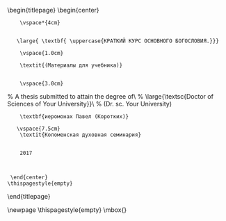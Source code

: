 \begin{titlepage}
    \begin{center}
    
        \vspace*{4cm}
        
        
       \large{ \textbf{ \uppercase{КРАТКИЙ КУРС ОСНОВНОГО БОГОСЛОВИЯ.}}}

        \vspace{1.0cm}

        \textit{(Материалы для учебника)}       
         

        \vspace{3.0cm}
        
 
%        A thesis submitted to attain the degree of\\
%        \large{\textsc{Doctor of Sciences of Your University}}\\ 
%        (Dr. sc. Your University)
        
         

        \textbf{иеромонах Павел (Коротких)}
       
       \vspace{7.5cm}    
        \textit{Коломенская духовная семинария}       
       
  
        2017
        
 
 
     \end{center}
    \thispagestyle{empty}
\end{titlepage} 

\newpage
\thispagestyle{empty}
\mbox{}
